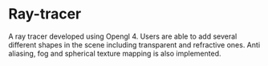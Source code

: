 # Ray-tracer

A ray tracer developed using Opengl 4. Users are able to add several different shapes in the scene including transparent and refractive ones. Anti aliasing, fog and 
spherical texture mapping is also implemented.

